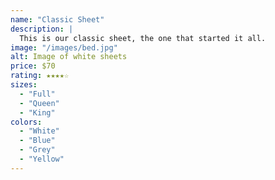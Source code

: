 ```yaml
---
name: "Classic Sheet"
description: |
  This is our classic sheet, the one that started it all.
image: "/images/bed.jpg"
alt: Image of white sheets
price: $70
rating: ★★★★☆
sizes:
  - "Full"
  - "Queen"
  - "King"
colors:
  - "White"
  - "Blue"
  - "Grey"
  - "Yellow"
---
```

